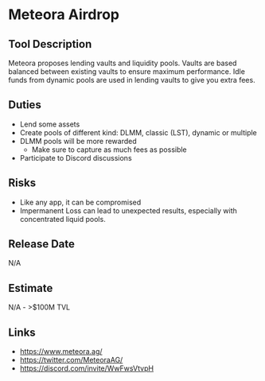 # Meteora Airdrop

## Tool Description

Meteora proposes lending vaults and liquidity pools. Vaults are based balanced
between existing vaults to ensure maximum performance. Idle funds from dynamic
pools are used in lending vaults to give you extra fees.

## Duties

* Lend some assets
* Create pools of different kind: DLMM, classic (LST), dynamic or multiple
* DLMM pools will be more rewarded
  * Make sure to capture as much fees as possible
* Participate to Discord discussions

## Risks

* Like any app, it can be compromised
* Impermanent Loss can lead to unexpected results, especially with concentrated liquid pools.

## Release Date

N/A 

## Estimate

N/A - >$100M TVL

## Links

* https://www.meteora.ag/
* https://twitter.com/MeteoraAG/
* https://discord.com/invite/WwFwsVtvpH
